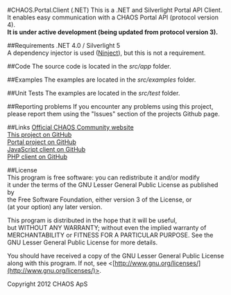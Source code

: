 #CHAOS.Portal.Client (.NET)
This is a .NET and Silverlight Portal API Client. It enables easy communication with a CHAOS Portal API (protocol version 4).  
**It is under active development (being updated from protocol version 3).**

##Requirements
.NET 4.0 / Silverlight 5  
A dependency injector is used ([Ninject](http://www.ninject.org)), but this is not a requirement.

##Code
The source code is located in the *src/app* folder.  

##Examples
The examples are located in the *src/examples* folder.

##Unit Tests
The examples are located in the *src/test* folder.

##Reporting problems
If you encounter any problems using this project, please report them using the "Issues" section of the projects Github page.

##Links
[Official CHAOS Community website](http://www.chaos-community.org/)  
[This project on GitHub](https://github.com/CHAOS-Community/CHAOS.Portal.Client-.NET)  
[Portal project on GitHub](https://github.com/CHAOS-Community/Portal)  
[JavaScript client on GitHub](https://github.com/CHAOS-Community/CHAOS.Portal.Client-JavaScript)  
[PHP client on GitHub](https://github.com/CHAOS-Community/CHAOS.Portal.Client-PHP)

##License  
This program is free software: you can redistribute it and/or modify  
it under the terms of the GNU Lesser General Public License as published by  
the Free Software Foundation, either version 3 of the License, or  
(at your option) any later version.  
  
This program is distributed in the hope that it will be useful,  
but WITHOUT ANY WARRANTY; without even the implied warranty of  
MERCHANTABILITY or FITNESS FOR A PARTICULAR PURPOSE.  See the  
GNU Lesser General Public License for more details.  
  
You should have received a copy of the GNU Lesser General Public License  
along with this program.  If not, see <[http://www.gnu.org/licenses/](http://www.gnu.org/licenses/)>.  
  
Copyright 2012 CHAOS ApS